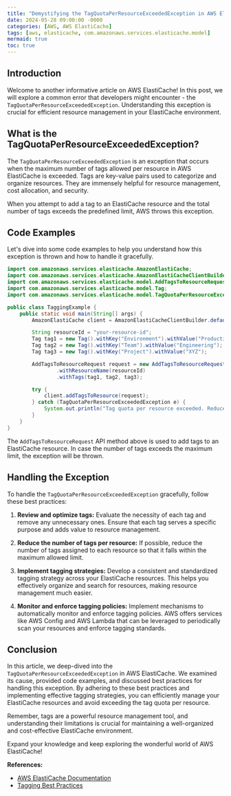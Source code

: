 ```yaml
---
title: "Demystifying the TagQuotaPerResourceExceededException in AWS ElastiCache"
date: 2024-05-28 09:00:00 -0000
categories: [AWS, AWS ElastiCache]
tags: [aws, elasticache, com.amazonaws.services.elasticache.model]
mermaid: true
toc: true
---
```



## Introduction

Welcome to another informative article on AWS ElastiCache! In this post, we will explore a common error that developers might encounter - the `TagQuotaPerResourceExceededException`. Understanding this exception is crucial for efficient resource management in your ElastiCache environment.

## What is the TagQuotaPerResourceExceededException?

The `TagQuotaPerResourceExceededException` is an exception that occurs when the maximum number of tags allowed per resource in AWS ElastiCache is exceeded. Tags are key-value pairs used to categorize and organize resources. They are immensely helpful for resource management, cost allocation, and security.

When you attempt to add a tag to an ElastiCache resource and the total number of tags exceeds the predefined limit, AWS throws this exception.

## Code Examples

Let's dive into some code examples to help you understand how this exception is thrown and how to handle it gracefully.

```java
import com.amazonaws.services.elasticache.AmazonElastiCache;
import com.amazonaws.services.elasticache.AmazonElastiCacheClientBuilder;
import com.amazonaws.services.elasticache.model.AddTagsToResourceRequest;
import com.amazonaws.services.elasticache.model.Tag;
import com.amazonaws.services.elasticache.model.TagQuotaPerResourceExceededException;

public class TaggingExample {
    public static void main(String[] args) {
        AmazonElastiCache client = AmazonElastiCacheClientBuilder.defaultClient();

        String resourceId = "your-resource-id";
        Tag tag1 = new Tag().withKey("Environment").withValue("Production");
        Tag tag2 = new Tag().withKey("Team").withValue("Engineering");
        Tag tag3 = new Tag().withKey("Project").withValue("XYZ");

        AddTagsToResourceRequest request = new AddTagsToResourceRequest()
                .withResourceName(resourceId)
                .withTags(tag1, tag2, tag3);

        try {
            client.addTagsToResource(request);
        } catch (TagQuotaPerResourceExceededException e) {
            System.out.println("Tag quota per resource exceeded. Reduce the number of tags.");
        }
    }
}
```

The `AddTagsToResourceRequest` API method above is used to add tags to an ElastiCache resource. In case the number of tags exceeds the maximum limit, the exception will be thrown.

## Handling the Exception

To handle the `TagQuotaPerResourceExceededException` gracefully, follow these best practices:

1. **Review and optimize tags:** Evaluate the necessity of each tag and remove any unnecessary ones. Ensure that each tag serves a specific purpose and adds value to resource management.

2. **Reduce the number of tags per resource:** If possible, reduce the number of tags assigned to each resource so that it falls within the maximum allowed limit.

3. **Implement tagging strategies:** Develop a consistent and standardized tagging strategy across your ElastiCache resources. This helps you effectively organize and search for resources, making resource management much easier.

4. **Monitor and enforce tagging policies:** Implement mechanisms to automatically monitor and enforce tagging policies. AWS offers services like AWS Config and AWS Lambda that can be leveraged to periodically scan your resources and enforce tagging standards.

## Conclusion

In this article, we deep-dived into the `TagQuotaPerResourceExceededException` in AWS ElastiCache. We examined its cause, provided code examples, and discussed best practices for handling this exception. By adhering to these best practices and implementing effective tagging strategies, you can efficiently manage your ElastiCache resources and avoid exceeding the tag quota per resource.

Remember, tags are a powerful resource management tool, and understanding their limitations is crucial for maintaining a well-organized and cost-effective ElastiCache environment.

Expand your knowledge and keep exploring the wonderful world of AWS ElastiCache!

**References:**
- [AWS ElastiCache Documentation](https://aws.amazon.com/documentation/elasticache/)
- [Tagging Best Practices](https://aws.amazon.com/answers/account-management/aws-tagging-strategies/)
